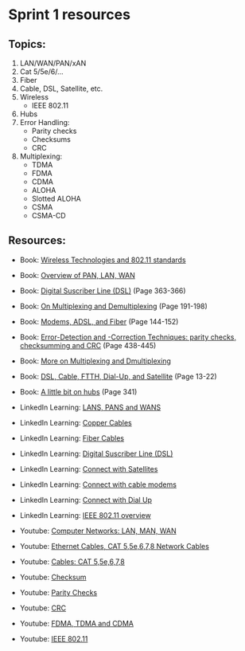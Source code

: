 # Sprint 1 resources

## Topics:

1. LAN/WAN/PAN/xAN
2. Cat 5/5e/6/...
3. Fiber
4. Cable, DSL, Satellite, etc.
5. Wireless
    - IEEE 802.11
6. Hubs
7. Error Handling:
    - Parity checks
    - Checksums
    - CRC
7. Multiplexing:
    - TDMA
    - FDMA
    - CDMA
    - ALOHA
    - Slotted ALOHA
    - CSMA
    - CSMA-CD


## Resources:

* Book: <a href="https://book.systemsapproach.org/direct/wireless.html#" target="_blank">Wireless Technologies and 802.11 standards</a>

* Book: <a href="http://index-of.es/Varios-2/Computer%20Networks%205th%20Edition.pdf#page=41">Overview of PAN, LAN, WAN</a>

* Book: <a href="https://vulms.vu.edu.pk/Courses/CS206/Downloads/Cisco.Press.Computer.Networking.First.Step.Apr.2004.INTERNAL.pdf#page=363">Digital Suscriber Line (DSL)</a> (Page 363-366)

* Book: <a href="https://bit.ly/2NMCGZg">On Multiplexing and Demultiplexing</a> (Page 191-198)

* Book: <a href="http://index-of.es/Varios-2/Computer%20Networks%205th%20Edition.pdf#page=168">Modems, ADSL, and Fiber</a> (Page 144-152)

* Book: <a href="https://bit.ly/3j11uYM">Error-Detection and -Correction Techniques: parity checks, checksumming and CRC</a> (Page 438-445)

* Book: <a href="https://book.systemsapproach.org/foundation/architecture.html#multiplexing-and-demultiplexing">More on Multiplexing and Dmultiplexing</a>

* Book: <a href="https://eclass.teicrete.gr/modules/document/file.php/TP326/%CE%98%CE%B5%CF%89%CF%81%CE%AF%CE%B1%20(Lectures)/Computer_Networking_A_Top-Down_Approach.pdf#page=40">DSL, Cable, FTTH, Dial-Up, and Satellite</a> (Page 13-22)

* Book: <a href="http://index-of.es/Varios-2/Computer%20Networks%205th%20Edition.pdf#page=365">A little bit on hubs</a> (Page 341)

* LinkedIn Learning: <a href="https://www.linkedin.com/learning/securing-the-iot-introduction/lans-wans-pans?u=49112041">LANS, PANS and WANS</a>

* LinkedIn Learning: <a href="https://www.linkedin.com/learning/comptia-server-plus-sk0-004-cert-prep-5-networking/copper-cables?u=49112041">Copper Cables</a>

* LinkedIn Learning: <a href="https://www.linkedin.com/learning/comptia-server-plus-sk0-004-cert-prep-5-networking/fiber-cables?resume=false&u=49112041">Fiber Cables</a>

* LinkedIn Learning: <a href="https://www.linkedin.com/learning/comptia-network-plus-n10-007-cert-prep-6-advanced-ip-networking/digital-subscriber-line-dsl?u=49112041">Digital Suscriber Line (DSL)</a>

* LinkedIn Learning: <a href="https://www.linkedin.com/learning/comptia-network-plus-n10-007-cert-prep-6-advanced-ip-networking/connect-with-satellites?u=49112041">Connect with Satellites</a>

* LinkedIn Learning: <a href="https://www.linkedin.com/learning/comptia-network-plus-n10-007-cert-prep-6-advanced-ip-networking/connect-with-cable-modems?u=49112041">Connect with cable modems</a>

* LinkedIn Learning: <a href="https://www.linkedin.com/learning/comptia-network-plus-n10-007-cert-prep-6-advanced-ip-networking/connect-with-dial-up?u=49112041">Connect with Dial Up</a>

* LinkedIn Learning: <a href="https://www.linkedin.com/learning/wireshark-advanced-tools-and-techniques/ieee-802-11-overview?u=49112041">IEEE 802.11 overview</a>

* Youtube: <a href="https://www.youtube.com/watch?v=9BIN99rHOCQ">Computer Networks: LAN, MAN, WAN</a>

* Youtube: <a href="https://www.youtube.com/watch?v=_NX99ad2FUA">Ethernet Cables, CAT 5,5e,6,7,8 Network Cables</a>

* Youtube: <a href="https://www.youtube.com/watch?v=8XeY-0WDf3c&list=PL2jykFOD1AWZlfwMPcVKwaFrRXbqObI3U&index=81">Cables: CAT 5,5e,6,7,8</a>

* Youtube: <a href="https://www.youtube.com/watch?v=AtVWnyDDaDI">Checksum</a>

* Youtube: <a href="https://www.youtube.com/watch?v=DdMcAUlxh1M">Parity Checks</a>

* Youtube: <a href="https://www.youtube.com/watch?v=A9g6rTMblz4">CRC</a>

* Youtube: <a href="https://www.youtube.com/watch?v=KviHyRss-dE">FDMA, TDMA and CDMA</a>

* Youtube: <a href="https://www.youtube.com/watch?v=t3FVP5wuG4g">IEEE 802.11</a>
















